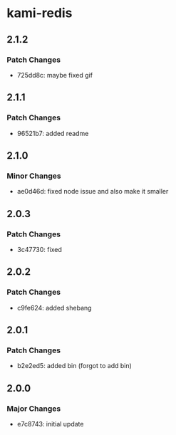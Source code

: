 # kami-redis

## 2.1.2

### Patch Changes

- 725dd8c: maybe fixed gif

## 2.1.1

### Patch Changes

- 96521b7: added readme

## 2.1.0

### Minor Changes

- ae0d46d: fixed node issue and also make it smaller

## 2.0.3

### Patch Changes

- 3c47730: fixed

## 2.0.2

### Patch Changes

- c9fe624: added shebang

## 2.0.1

### Patch Changes

- b2e2ed5: added bin (forgot to add bin)

## 2.0.0

### Major Changes

- e7c8743: initial update
